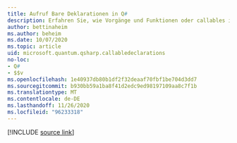 ```yaml
---
title: Aufruf Bare Deklarationen in Q#
description: Erfahren Sie, wie Vorgänge und Funktionen oder callables in der Q# Programmiersprache deklariert werden.
author: bettinaheim
ms.author: beheim
ms.date: 10/07/2020
ms.topic: article
uid: microsoft.quantum.qsharp.callabledeclarations
no-loc:
- Q#
- $$v
ms.openlocfilehash: 1e40937db80b1df2f32deaaf70fbf1be704d3dd7
ms.sourcegitcommit: b930bb59a1ba8f41d2edc9ed98197109aa8c7f1b
ms.translationtype: MT
ms.contentlocale: de-DE
ms.lasthandoff: 11/26/2020
ms.locfileid: "96233318"
---
```

<!-- 
# Callable declarations in Q#
-->

[!INCLUDE [source link](~/includes/qsharp-language/Specifications/Language/1_ProgramStructure/3_CallableDeclarations.md)]


